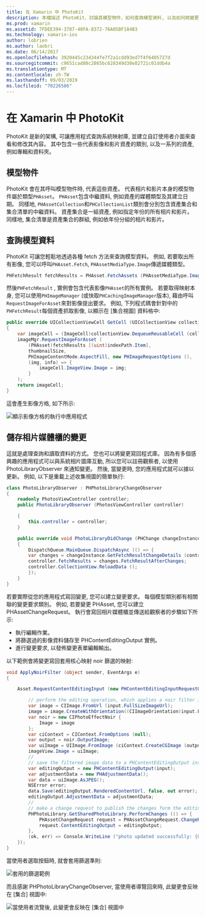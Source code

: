 ```yaml
---
title: 在 Xamarin 中 PhotoKit
description: 本檔描述 PhotoKit、討論其模型物件、如何查詢模型資料, 以及如何將變更儲存至相片媒體櫃。
ms.prod: xamarin
ms.assetid: 7FDEE394-3787-40FA-8372-76A05BF184B3
ms.technology: xamarin-ios
author: lobrien
ms.author: laobri
ms.date: 06/14/2017
ms.openlocfilehash: 3920445c234344fe7f2a1cdd93ed7f4f6405727d
ms.sourcegitcommit: c9651cad80c2865bc628349d30e82721c01ddb4a
ms.translationtype: MT
ms.contentlocale: zh-TW
ms.lasthandoff: 09/03/2019
ms.locfileid: "70226586"
---
```

# <a name="photokit-in-xamarinios"></a>在 Xamarin 中 PhotoKit

PhotoKit 是新的架構, 可讓應用程式查詢系統映射庫, 並建立自訂使用者介面來查看和修改其內容。 其中包含一些代表影像和影片資產的類別, 以及一系列的資產, 例如專輯和資料夾。

## <a name="model-objects"></a>模型物件

PhotoKit 會在其呼叫模型物件時, 代表這些資產。 代表相片和影片本身的模型物件屬於類型`PHAsset`。 `PHAsset`包含中繼資料, 例如資產的媒體類型及其建立日期。
同樣地, `PHAssetCollection`和`PHCollectionList`類別會分別包含資產集合和集合清單的中繼資料。 資產集合是一組資產, 例如指定年份的所有相片和影片。 同樣地, 集合清單是資產集合的群組, 例如依年份分組的相片和影片。

## <a name="querying-model-data"></a>查詢模型資料

PhotoKit 可讓您輕鬆地透過各種 fetch 方法來查詢模型資料。 例如, 若要取出所有影像, 您可以呼叫`PHAsset.Fetch`, `PHAssetMediaType.Image`傳遞媒體類型。

```csharp
PHFetchResult fetchResults = PHAsset.FetchAssets (PHAssetMediaType.Image, null);
```

然後`PHFetchResult` , 實例會包含代表影像`PHAsset`的所有實例。 若要取得映射本身, 您可以使用`PHImageManager` (或快取`PHCachingImageManager`版本), 藉由呼叫`RequestImageForAsset`來對影像提出要求。 例如, 下列程式碼會針對中的`PHFetchResult`每個資產抓取影像, 以顯示在 [集合視圖] 資料格中:

```csharp
public override UICollectionViewCell GetCell (UICollectionView collectionView, NSIndexPath indexPath)
{
    var imageCell = (ImageCell)collectionView.DequeueReusableCell (cellId, indexPath);
    imageMgr.RequestImageForAsset (
        (PHAsset)fetchResults [(uint)indexPath.Item],
        thumbnailSize,
        PHImageContentMode.AspectFill, new PHImageRequestOptions (),
        (img, info) => {
            imageCell.ImageView.Image = img;
        }
    );
    return imageCell;
}
```

這會產生影像方格, 如下所示:

![](photokit-images/image4.png "顯示影像方格的執行中應用程式")

## <a name="saving-changes-to-the-photo-library"></a>儲存相片媒體櫃的變更

這就是處理查詢和讀取資料的方式。 您也可以將變更寫回程式庫。 因為有多個感興趣的應用程式可以與系統相片圖庫互動, 所以您可以註冊觀察者, 以使用 PhotoLibraryObserver 來通知變更。 然後, 當變更時, 您的應用程式就可以據以更新。 例如, 以下是重載上述收集視圖的簡單執行:

```csharp
class PhotoLibraryObserver : PHPhotoLibraryChangeObserver
{
    readonly PhotosViewController controller;
    public PhotoLibraryObserver (PhotosViewController controller)

    {
        this.controller = controller;
    }

    public override void PhotoLibraryDidChange (PHChange changeInstance)
    {
        DispatchQueue.MainQueue.DispatchAsync (() => {
        var changes = changeInstance.GetFetchResultChangeDetails (controller.fetchResults);
        controller.fetchResults = changes.FetchResultAfterChanges;
        controller.CollectionView.ReloadData ();
        });
    }
}
```

若要實際從您的應用程式寫回變更, 您可以建立變更要求。 每個模型類別都有相關聯的變更要求類別。 例如, 若要變更 PHAsset, 您可以建立 PHAssetChangeRequest。 執行會寫回相片媒體櫃並傳送給觀察者的步驟如下所示:

- 執行編輯作業。
- 將篩選過的影像資料儲存至 PHContentEditingOutput 實例。
- 進行變更要求, 以發佈變更表單編輯輸出。

以下範例會將變更寫回套用核心映射 noir 篩選的映射:

```csharp
void ApplyNoirFilter (object sender, EventArgs e)
{

    Asset.RequestContentEditingInput (new PHContentEditingInputRequestOptions (), (input, options) => {

        // perform the editing operation, which applies a noir filter in this case
        var image = CIImage.FromUrl (input.FullSizeImageUrl);
        image = image.CreateWithOrientation((CIImageOrientation)input.FullSizeImageOrientation);
        var noir = new CIPhotoEffectNoir {
            Image = image
        };
        var ciContext = CIContext.FromOptions (null);
        var output = noir.OutputImage;
        var uiImage = UIImage.FromImage (ciContext.CreateCGImage (output, output.Extent));
        imageView.Image = uiImage;
        //
        // save the filtered image data to a PHContentEditingOutput instance
        var editingOutput = new PHContentEditingOutput(input);
        var adjustmentData = new PHAdjustmentData();
        var data = uiImage.AsJPEG();
        NSError error;
        data.Save(editingOutput.RenderedContentUrl, false, out error);
        editingOutput.AdjustmentData = adjustmentData;
        //
        // make a change request to publish the changes form the editing output
        PHPhotoLibrary.GetSharedPhotoLibrary.PerformChanges (() => {
            PHAssetChangeRequest request = PHAssetChangeRequest.ChangeRequest(Asset);
            request.ContentEditingOutput = editingOutput;
        },
        (ok, err) => Console.WriteLine ("photo updated successfully: {0}", ok));
    });
}
```

當使用者選取按鈕時, 就會套用篩選準則:

![](photokit-images/image5.png "套用的篩選範例")

而且感謝 PHPhotoLibraryChangeObserver, 當使用者導覽回來時, 此變更會反映在 [集合] 視圖中:

![](photokit-images/image6.png "當使用者流覽後, 此變更會反映在 [集合] 視圖中")
